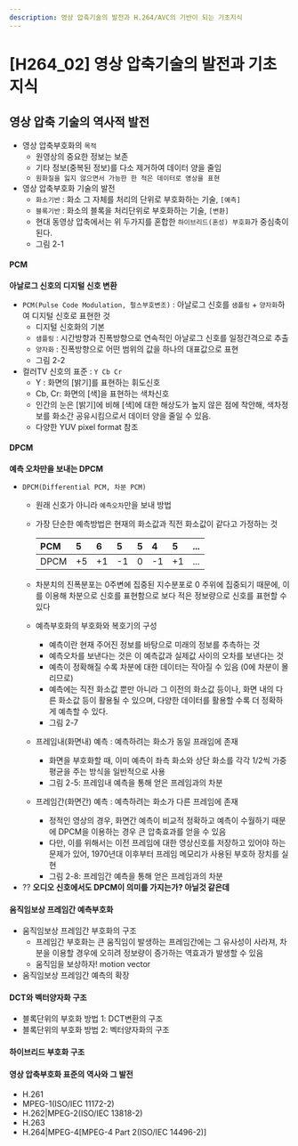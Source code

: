 ```yaml
---
description: 영상 압축기술의 발전과 H.264/AVC의 기반이 되는 기초지식
---
```


# \[H264\_02\] 영상 압축기술의 발전과 기초지식

## 영상 압축 기술의 역사적 발전

* 영상 압축부호화의 `목적`
  * 원영상의 중요한 정보는 보존
  * 기타 정보\(중복된 정보\)를 다소 제거하여 데이터 양을 줄임
  * `원화질을 잃지 않으면서 가능한 한 적은 데이터로 영상을 표현`
* 영상 압축부호화 기술의 발전
  * `화소기반` : 화소 그 자체를 처리의 단위로 부호화하는 기술, `[예측]`
  * `블록기반` : 화소의 블록을 처리단위로 부호화하는 기술, `[변환]`
  * 현대 동영상 압축에서는 위 두가지를 혼합한 `하이브리드(혼성) 부호화`가 중심축이 된다.
  * 그림 2-1

#### PCM

**아날로그 신호의 디지털 신호 변환**

* `PCM(Pulse Code Modulation, 펄스부호변조)` : 아날로그 신호를 `샘플링` + `양자화`하여 디지털 신호로 표현한 것
  * 디지털 신호화의 기본
  * `샘플링` : 시간방향과 진폭방향으로 연속적인 아날로그 신호를 일정간격으로 추출
  * `양자화` : 진폭방향으로 어떤 범위의 값을 하나의 대표값으로 표현
  * 그림 2-2
* 컬러TV 신호의 표준 : `Y Cb Cr`
  * Y : 화면의 \[밝기\]를 표현하는 휘도신호
  * Cb, Cr: 화면의 \[색\]을 표현하는 색차신호
  * 인간의 눈은 \[밝기\]에 비해 \[색\]에 대한 해상도가 높지 않은 점에 착안해, 색차정보를 화소간 공유시킴으로서 데이터 양을 줄일 수 있음.
  * 다양한 YUV pixel format 참조

#### DPCM

**예측 오차만을 보내는 DPCM**

* `DPCM(Differential PCM, 차분 PCM)`
  * 원래 신호가 아니라 `예측오차`만을 보내 방법
  * 가장 단순한 예측방법은 현재의 화소값과 직전 화소값이 같다고 가정하는 것

    | PCM | 5 | 6 | 5 | 5 | 4 | 5 | ... |
    | :--- | :--- | :--- | :--- | :--- | :--- | :--- | :--- |
    | DPCM | +5 | +1 | -1 | 0 | -1 | +1 | ... |

  * 차분치의 진폭분포는 0주변에 집중된 지수분포로 0 주위에 집중되기 때문에, 이를 이용해 차분으로 신호를 표현함으로 보다 적은 정보량으로 신호를 표현할 수 있다
  * 예측부호화의 부호화와 복호기의 구성
    * 예측이란 현재 주어진 정보를 바탕으로 미래의 정보를 추측하는 것
    * 예측오차를 보낸다는 것은 이 예측값과 실제값 사이의 오차를 보낸다는 것
    * 예측이 정확해질 수록 차분에 대한 데이터는 작아질 수 있음 \(0에 차분이 몰리므로\)
    * 예측에는 직전 화소값 뿐만 아니라 그 이전의 화소값 등이나, 화면 내의 다른 화소값 등이 활용될 수 있으며, 다양한 데이터를 활용할 수록 더 정확하게 예측할 수 있다.
    *  그림 2-7
  * 프레임내\(화면내\) 예측 : 예측하려는 화소가 동일 프래임에 존재
    * 화면을 부호화할 때, 이미 예측이 좌측 화소와 상단 화소를 각각 1/2씩 가중평균을 주는 방식을 일반적으로 사용
    *  그림 2-5: 프레임내 예측을 통해 얻은 프레임과의 차분
  * 프레임간\(화면간\) 예측 : 예측하려는 화소가 다른 프레임에 존재
    * 정적인 영상의 경우, 화면간 예측이 비교적 정확하고 예측이 수월하기 때문에 DPCM을 이용하는 경우 큰 압축효과를 얻을 수 있음
    * 다만, 이를 위해서는 이전 프레임에 대한 영상신호를 저장하고 있어야 하는 문제가 있어, 1970년대 이후부터 프레임 메모리가 사용된 부호하 장치를 실현
    *  그림 2-8: 프레임간 예측을 통해 얻은 프레임과의 차분
* ?? **오디오 신호에서도 DPCM이 의미를 가지는가? 아닐것 같은데**

#### 움직임보상 프레임간 예측부호화

* 움직임보상 프레임간 부호화의 구조
  * 프레임간 부호화는 큰 움직임이 발생하는 프레임간에는 그 유사성이 사라져, 차분을 이용할 경우에 오히려 정보량이 증가하는 역효과가 발생할 수 있음
  * 움직임을 보상하자! motion vector
* 움직임보상 프레임간 예측의 확장

#### DCT와 벡터양자화 구조

* 블록단위의 부호화 방법 1: DCT변환의 구조
* 블록단위의 부호화 방법 2: 벡터양자화의 구조

#### 하이브리드 부호화 구조

#### 영상 압축부호화 표준의 역사와 그 발전

* H.261
* MPEG-1\(ISO/IEC 11172-2\)
* H.262\|MPEG-2\(ISO/IEC 13818-2\)
* H.263
* H.264\|MPEG-4\[MPEG-4 Part 2\(ISO/IEC 14496-2\)\]

